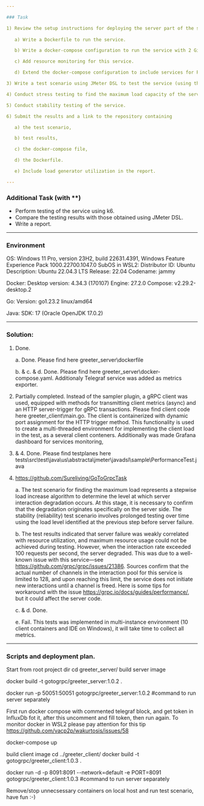 ```yaml
---

### Task

1) Review the setup instructions for deploying the server part of the service [here](https://grpc.io/docs/languages/go/quickstart/).
   
   a) Write a Dockerfile to run the service.

   b) Write a docker-compose configuration to run the service with 2 Gi (request = limit) and 2 Core (request = limit) resource settings.

   c) Add resource monitoring for this service.

   d) Extend the docker-compose configuration to include services for Prometheus, Grafana, and InfluxDB.

3) Write a test scenario using JMeter DSL to test the service (using the gRPC protocol).

4) Conduct stress testing to find the maximum load capacity of the service.

5) Conduct stability testing of the service.

6) Submit the results and a link to the repository containing

   a) the test scenario,

   b) test results,

   c) the docker-compose file,

   d) the Dockerfile.

   e) Include load generator utilization in the report.

---
```


### Additional Task (with **)

- Perform testing of the service using k6.
- Compare the testing results with those obtained using JMeter DSL.
- Write a report.

---

### Environment

OS: Windows 11 Pro, version 23H2, build 22631.4391, Windows Feature Experience Pack 1000.22700.1047.0
SubOS in WSL2:
   Distributor ID: Ubuntu
   Description:    Ubuntu 22.04.3 LTS
   Release:        22.04
   Codename:       jammy


Docker: 
   Desktop version: 4.34.3 (170107)
   Engine: 27.2.0
   Compose: v2.29.2-desktop.2

Go:
   Version: go1.23.2 linux/amd64

Java:
   SDK: 17 (Oracle OpenJDK 17.0.2)

---

### Solution:

1. Done.
   
   a. Done. Please find here greeter_server\dockerfile
   
   b. & c. & d. Done. Please find here greeter_server\docker-compose.yaml. Additionaly Telegraf service was added as metrics exporter.

2. Partially completed. Instead of the sampler plugin, a gRPC client was used,  equipped with methods for transmitting client metrics (async) and an HTTP server-trigger for gRPC transactions. Please find client code here greeter_client\main.go. 
The client is containerized with dynamic port assignment for the HTTP trigger method. This functionality is used to create a multi-threaded environment for implementing the client load in the test, as a several client conteners. Additionally was made Grafana dashboard for services monitoring, 

3. & 4. Done. Please find testplanes here tests\src\test\java\us\abstracta\jmeter\javadsl\sample\PerformanceTest.java

5. https://github.com/Sureliving/GoToGrpcTask
   
   a. The test scenario for finding the maximum load represents a stepwise load increase algorithm to determine the level at which server interaction degradation occurs. At this stage, it is necessary to confirm that the degradation originates specifically on the server side. 
   The stability (reliability) test scenario involves prolonged testing over time using the load level identified at the previous step before server failure.
   
   b. The test results indicated that server failure was weakly correlated with resource utilization, and maximum resource usage could not be achieved during testing. However, when the interaction rate exceeded 100 requests per second, the server degraded. This was due to a well-known issue with this service—see https://github.com/grpc/grpc/issues/21386. Sources confirm that the actual number of channels in the interaction pool for this service is limited to 128, and upon reaching this limit, the service does not initiate new interactions until a channel is freed. Here is some tips for workaround with the issue https://grpc.io/docs/guides/performance/, but it could affect the server code.
   
   c. & d. Done.
   
   e. Fail. This tests was implemented in multi-instance environment (10 client containers and IDE on Windows), it will take time to collect all metrics.

---

### Scripts and deployment plan.

Start from root project dir
cd greeter_server/
build server image

docker build -t gotogrpc/greeter_server:1.0.2 .

docker run -p 50051:50051 gotogrpc/greeter_server:1.0.2 #command to run server separately

First run docker compose with commented telegraf block, and get token in InfluxDb fot it, after this uncomment and fill token, then run again.
To monitor docker in WSL2 please pay attention for this tip https://github.com/vacp2p/wakurtosis/issues/58

docker-compose up

build client image
cd ../greeter_client/
docker build -t gotogrpc/greeter_client:1.0.3 .

docker run -d -p 8091:8091 --network=default -e PORT=8091 gotogrpc/greeter_client:1.0.3 #command to run server separately

Remove/stop unnecsessary containers on local host and run test scenario, have fun :-)
